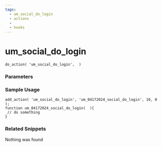 ```yaml
---
tags: 
  - um_social_do_login
  - actions
  - 
  - hooks
---
```

# um\_social\_do\_login

``` php:no-line-numbers
do_action( 'um_social_do_login',  )
```
<div class='hook-sep'></div>

### Parameters

<div class='hook-sep'></div>



### Sample Usage

``` php:no-line-numbers
add_action( 'um_social_do_login', 'um_04172024_social_do_login', 10, 0 );
function um_04172024_social_do_login(  ){
 // do something
}
```
<div class='hook-sep'></div>



### Related Snippets

Nothing was found

